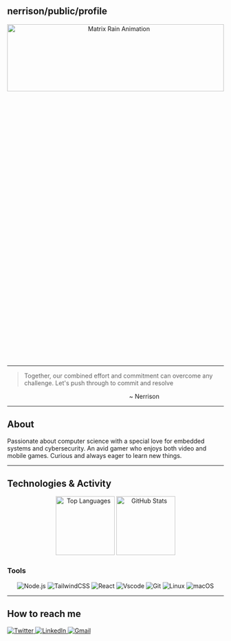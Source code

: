 ## nerrison/public/profile
 
<picture>
<div  align= "center">
 <img alt="Matrix Rain Animation" src="/assets/rain.gif" style="width: 100%; height: 20%;">
 </div>
</picture>

---
> Together, our combined effort and commitment can overcome any challenge. Let's push through to commit and resolve
<div align="right" style="padding-right:150px;">
 ~ Nerrison
</div>

---

## About
Passionate about computer science with a special love for embedded systems and cybersecurity. An avid gamer who enjoys both video and mobile games. Curious and always eager to learn new things.

--- 

## Technologies & Activity

<div align="center">
    <img height="137px" src="https://github-readme-stats.vercel.app/api/top-langs/?username=nerrison&hide=html&hide_title=true&hide_border=true&layout=compact&langs_count=6&exclude_repo=comp426,Redventures-Movie-Quotes&text_color=000000&icon_color=ffffff&bg_color=ffffff&theme=graywhite" alt="Top Languages" style="max-width: 100%;" />
    <img height="137px" src="https://github-readme-stats.vercel.app/api?username=nerrison&hide_title=true&hide_border=true&show_icons=true&include_all_commits=true&count_private=true&line_height=21&text_color=000000&icon_color=000000&bg_color=ffffff&theme=graywhite" alt="GitHub Stats" style="max-width: 100%;" /> 
    
</div>


### Tools
<div align=" center">
    <img src="https://img.shields.io/badge/Node.js-gray?style=for-the-badge" alt="Node.js" /> 
    <img src="https://img.shields.io/badge/TailwindCSS-gray?style=for-the-badge" alt="TailwindCSS" />
    <img src="https://img.shields.io/badge/React-gray?style=for-the-badge" alt="React" />
    <img src="https://img.shields.io/badge/Vscode-gray?style=for-the-badge" alt="Vscode" />
    <img src="https://img.shields.io/badge/Git-gray?style=for-the-badge" alt="Git" />
     <img src="https://img.shields.io/badge/Linux-gray?style=for-the-badge" alt="Linux" />
    <img src="https://img.shields.io/badge/macOS-gray?style=for-the-badge" alt="macOS" />
</div>

---
## How to reach me

<div>
  <a href="https://twitter.com/cnerrison" target="_blank">
    <img src="https://img.shields.io/badge/Twitter-%231DA1F2.svg?style=for-the-badge&logo=Twitter&logoColor=white" alt="Twitter" />
  </a>
  <a href="https://linkedin.com/in/your-linkedin-username" target="_blank">
    <img src="https://img.shields.io/badge/LinkedIn-%230A66C2.svg?style=for-the-badge&logo=LinkedIn&logoColor=white" alt="LinkedIn" />
  </a>
  <a href="mailto:philipnerison26@gmail.com" target="_blank">
    <img src="https://img.shields.io/badge/Gmail-D14836?style=for-the-badge&logo=Gmail&logoColor=white" alt="Gmail" />
  </a>
</div>
